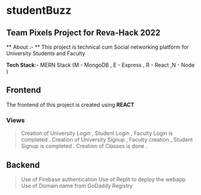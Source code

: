 # studentBuzz
## Team Pixels Project for Reva-Hack 2022

** About :- ** 
This project is technical cum Social networking platform for University 		  Students and Faculty 

**Tech Stack**:- MERN Stack  (M - MongoDB , E - Express , R - React ,N - Node  )


## Frontend

The frontend of this project is created using **REACT**

### Views

>Creation of  University Login , Student Login , Faculty Login is completed . 
>Creation of University Signup , Faculty creation , Student Signup is completed .
>Creation of Classes is done .


##  Backend
>Use of Firebase authentication
>Use of Replit to deploy the webapp
>Use of Domain name from GoDaddy Registry 


